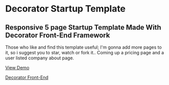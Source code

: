 Decorator Startup Template
=========

Responsive 5 page Startup Template Made With Decorator Front-End Framework
----------
Those who like and find this template useful; I'm gonna add more pages to it, so i suggest you to star, watch or fork it.. Coming up a pricing page and a user listed company about page.

[View Demo](http://start.codable.org) 

[Decorator Front-End](http://decorator.codable.org) 

